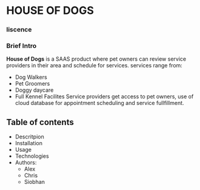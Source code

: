 # HOUSE OF DOGS

### liscence

### Brief Intro
**House of Dogs** is a SAAS product where pet owners can review service providers in their area and schedule for services.
services range from:
  * Dog Walkers
  * Pet Groomers
  * Doggy daycare
  * Full Kennel Facilites
Service providers get access to pet owners, use of cloud database for appointment scheduling  and service fullfillment.

## Table of contents
  * Descritpion
  * Installation
  * Usage
  * Technologies
  * Authors:
      * Alex
      * Chris
      * Siobhan
